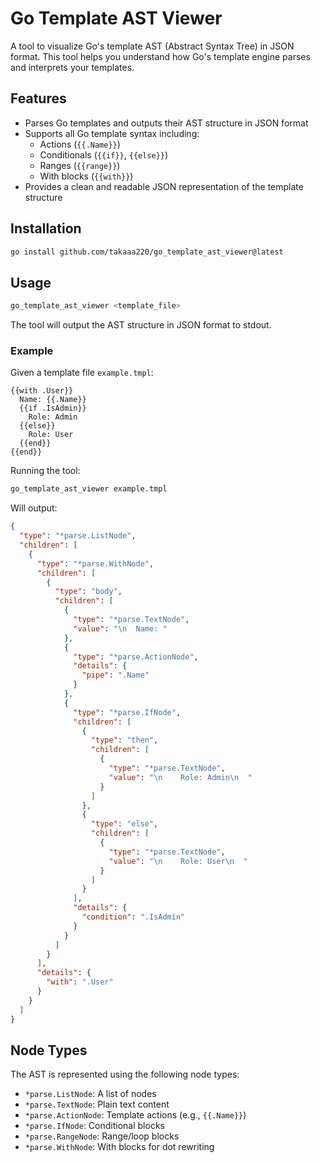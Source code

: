 # Go Template AST Viewer

A tool to visualize Go's template AST (Abstract Syntax Tree) in JSON format. This tool helps you understand how Go's template engine parses and interprets your templates.

## Features

- Parses Go templates and outputs their AST structure in JSON format
- Supports all Go template syntax including:
  - Actions (`{{.Name}}`)
  - Conditionals (`{{if}}`, `{{else}}`)
  - Ranges (`{{range}}`)
  - With blocks (`{{with}}`)
- Provides a clean and readable JSON representation of the template structure

## Installation

```bash
go install github.com/takaaa220/go_template_ast_viewer@latest
```

## Usage

```bash
go_template_ast_viewer <template_file>
```

The tool will output the AST structure in JSON format to stdout.

### Example

Given a template file `example.tmpl`:

```
{{with .User}}
  Name: {{.Name}}
  {{if .IsAdmin}}
    Role: Admin
  {{else}}
    Role: User
  {{end}}
{{end}}
```

Running the tool:

```bash
go_template_ast_viewer example.tmpl
```

Will output:

```json
{
  "type": "*parse.ListNode",
  "children": [
    {
      "type": "*parse.WithNode",
      "children": [
        {
          "type": "body",
          "children": [
            {
              "type": "*parse.TextNode",
              "value": "\n  Name: "
            },
            {
              "type": "*parse.ActionNode",
              "details": {
                "pipe": ".Name"
              }
            },
            {
              "type": "*parse.IfNode",
              "children": [
                {
                  "type": "then",
                  "children": [
                    {
                      "type": "*parse.TextNode",
                      "value": "\n    Role: Admin\n  "
                    }
                  ]
                },
                {
                  "type": "else",
                  "children": [
                    {
                      "type": "*parse.TextNode",
                      "value": "\n    Role: User\n  "
                    }
                  ]
                }
              ],
              "details": {
                "condition": ".IsAdmin"
              }
            }
          ]
        }
      ],
      "details": {
        "with": ".User"
      }
    }
  ]
}
```

## Node Types

The AST is represented using the following node types:

- `*parse.ListNode`: A list of nodes
- `*parse.TextNode`: Plain text content
- `*parse.ActionNode`: Template actions (e.g., `{{.Name}}`)
- `*parse.IfNode`: Conditional blocks
- `*parse.RangeNode`: Range/loop blocks
- `*parse.WithNode`: With blocks for dot rewriting
